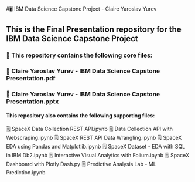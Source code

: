 #🖥️ IBM Data Science Capstone Project - Claire Yaroslav Yurev

## This is the Final Presentation repository for the IBM Data Science Capstone Project

### 📁 This repository contains the following core files:
### 💾 Claire Yaroslav Yurev - IBM Data Science Capstone Presentation.pdf
### 💽 Claire Yaroslav Yurev - IBM Data Science Capstone Presentation.pptx

#### This repository also contains the following supporting files:
🗒 SpaceX Data Collection REST API.ipynb
🗒 Data Collection API with Webscraping.ipynb
🗒 SpaceX REST API Data Wrangling.ipynb
🗒 SpaceX EDA using Pandas and Matplotlib.ipynb
🗒 SpaceX Dataset - EDA with SQL in IBM Db2.ipynb
🗒 Interactive Visual Analytics with Folium.ipynb
🗒 SpaceX Dashboard with Plotly Dash.py
🗒 Predictive Analysis Lab - ML Prediction.ipynb
